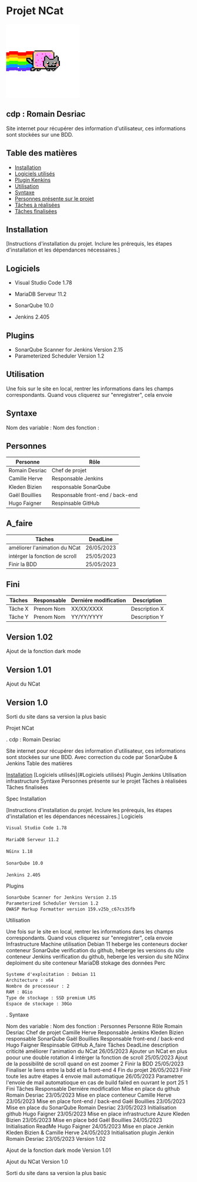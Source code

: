 # Projet NCat  	
![.](https://github.com/m00nl1ght27/QUALITE/blob/main/cat-nyan-cat.gif)
## cdp : Romain Desriac

Site internet pour récupérer des information d'utilisateur, ces informations sont stockées sur une BDD.

## Table des matières

- [Installation](#installation)
- [Logiciels utilisés](#Logiciels)
- [Plugin Kenkins](#Plugins)
- [Utilisation](#utilisation)
- [Syntaxe](#syntaxe)
- [Personnes présente sur le projet](#Personnes)
- [Tâches à réalisées](#A_faire)
- [Tâches finalisées](#Fini)

## Installation

[Instructions d'installation du projet. Inclure les prérequis, les étapes d'installation et les dépendances nécessaires.]

## Logiciels

* Visual Studio Code 1.78
* MariaDB Serveur 11.2

* SonarQube 10.0
* Jenkins 2.405

## Plugins

* SonarQube Scanner for Jenkins Version 2.15 
* Parameterized Scheduler Version 1.2

## Utilisation

Une fois sur le site en local, rentrer les informations dans les champs correspondants.
Quand vous cliquerez sur "enregistrer", cela envoie 

## Syntaxe

Nom des variable :
Nom des fonction :

## Personnes

| Personne       | Rôle                             |
|----------------|----------------------------------|
| Romain Desriac | Chef de projet                   |
| Camille Herve  | Responsable Jenkins              |
| Kleden Bizien  | responsable SonarQube            |
| Gaël Bouillies | Responsable front-end / back-end |
| Hugo Faigner   | Respinsable GitHub               |

## A_faire

| Tâches                         | DeadLine   |
|--------------------------------|------------|
| améliorer l'animation du NCat  | 26/05/2023 |
| intérger la fonction de scroll | 25/05/2023 |
| Finir la BDD                   | 25/05/2023 |   

## Fini

| Tâches         | Responsable   | Derniére modification | Description   |
|----------------|---------------|-----------------------|---------------|
| Tâche X        | Prenom Nom    | XX/XX/XXXX            | Description X |
| Tâche Y        | Prenom Nom    | YY/YY/YYYY            | Description Y | 

## Version 1.02

Ajout de la fonction dark mode

## Version 1.01

Ajout du NCat

## Version 1.0

Sorti du site dans sa version la plus basic



Projet NCat

.
cdp : Romain Desriac

Site internet pour récupérer des information d'utilisateur, ces informations sont stockées sur une BDD. Avec correction du code par SonarQube & Jenkins
Table des matières

[Installation](#Installation)
[Logiciels utilisés](#Logiciels utilisés)
    Plugin Jenkins
    Utilisation
    infrastructure
    Syntaxe
    Personnes présente sur le projet
    Tâches à réalisées
    Tâches finalisées

Spec
Installation

[Instructions d'installation du projet. Inclure les prérequis, les étapes d'installation et les dépendances nécessaires.]
Logiciels

    Visual Studio Code 1.78

    MariaDB Serveur 11.2

    NGinx 1.18

    SonarQube 10.0

    Jenkins 2.405

Plugins

    SonarQube Scanner for Jenkins Version 2.15
    Parameterized Scheduler Version 1.2
    OWASP Markup Formatter version 159.v25b_c67cs35fb

Utilisation

Une fois sur le site en local, rentrer les informations dans les champs correspondants. Quand vous cliquerez sur "enregistrer", cela envoie
Infrastructure
Machine 	utilisation
Debian 11 	heberge les conteneurs docker
conteneur SonarQube 	verification du github, heberge les versions du site
conteneur Jenkins 	verification du github, heberge les version du site
NGinx 	deploiment du site
conteneur MariaDB 	stokage des données
Perc

    Systeme d'exploitation : Debian 11
    Architecture : x64
    Nombre de processeur : 2
    RAM : 8Gio
    Type de stockage : SSD premium LRS
    Espace de stockage : 30Go

.
Syntaxe

Nom des variable : Nom des fonction :
Personnes
Personne 	Rôle
Romain Desriac 	Chef de projet
Camille Herve 	Responsable Jenkins
Kleden Bizien 	responsable SonarQube
Gaël Bouillies 	Responsable front-end / back-end
Hugo Faigner 	Respinsable GitHub
A_faire
Tâches 	DeadLine 	description 	criticité
améliorer l'animation du NCat 	26/05/2023 	Ajouter un NCat en plus poour une double rotation 	4
intérger la fonction de scroll 	25/05/2023 	Ajout de la possibilité de scroll quand on est zoomer 	2
Finir la BDD 	25/05/2023 	Finaliser le liens entre la bdd et la front-end 	4
Fin du projet 	26/05/2023 	Finir toute les autre étapes 	4
envoie mail automatique 	26/05/2023 	Parametrer l'envoie de mail automatioque en cas de build failed en ouvrant le port 25 	1
Fini
Tâches 	Responsable 	Derniére modification
Mise en place du github 	Romain Desriac 	23/05/2023
Mise en place conteneur 	Camille Herve 	23/05/2023
Mise en place font-end / back-end 	Gaël Bouillies 	23/05/2023
Mise en place du SonarQube 	Romain Desriac 	23/05/2023
Initialisation github 	Hugo Faigner 	23/05/2023
Mise en place infrastructure Azure 	Kleden Bizien 	23/05/2023
Mise en place bdd 	Gaël Bouillies 	24/05/2023
Initialisation ReadMe 	Hugo Faigner 	24/05/2023
Mise en place Jenkin 	Kleden Bizien & Camille Herve 	24/05/2023
Initialisation plugin Jenkin 	Romain Desriac 	23/05/2023
Version 1.02

Ajout de la fonction dark mode
Version 1.01

Ajout du NCat
Version 1.0

Sorti du site dans sa version la plus basic
